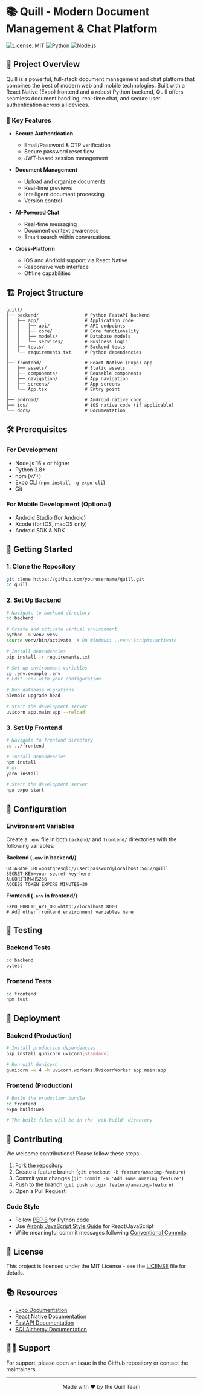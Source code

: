 # 📚 Quill - Modern Document Management & Chat Platform

[![License: MIT](https://img.shields.io/badge/License-MIT-yellow.svg)](https://opensource.org/licenses/MIT)
[![Python](https://img.shields.io/badge/python-3.8%2B-blue.svg)](https://www.python.org/)
[![Node.js](https://img.shields.io/badge/Node.js-16.x%2B-green.svg)](https://nodejs.org/)

## 🚀 Project Overview
Quill is a powerful, full-stack document management and chat platform that combines the best of modern web and mobile technologies. Built with a React Native (Expo) frontend and a robust Python backend, Quill offers seamless document handling, real-time chat, and secure user authentication across all devices.

### 🌟 Key Features
- **Secure Authentication**
  - Email/Password & OTP verification
  - Secure password reset flow
  - JWT-based session management

- **Document Management**
  - Upload and organize documents
  - Real-time previews
  - Intelligent document processing
  - Version control

- **AI-Powered Chat**
  - Real-time messaging
  - Document context awareness
  - Smart search within conversations

- **Cross-Platform**
  - iOS and Android support via React Native
  - Responsive web interface
  - Offline capabilities

## 🏗 Project Structure

```
quill/
├── backend/                 # Python FastAPI backend
│   ├── app/                 # Application code
│   │   ├── api/             # API endpoints
│   │   ├── core/            # Core functionality
│   │   ├── models/          # Database models
│   │   └── services/        # Business logic
│   ├── tests/               # Backend tests
│   └── requirements.txt     # Python dependencies
│
├── frontend/                # React Native (Expo) app
│   ├── assets/              # Static assets
│   ├── components/          # Reusable components
│   ├── navigation/          # App navigation
│   ├── screens/             # App screens
│   └── App.tsx              # Entry point
│
├── android/                 # Android native code
├── ios/                     # iOS native code (if applicable)
└── docs/                    # Documentation
```

## 🛠 Prerequisites

### For Development
- Node.js 16.x or higher
- Python 3.8+
- npm (v7+)
- Expo CLI (`npm install -g expo-cli`)
- Git

### For Mobile Development (Optional)
- Android Studio (for Android)
- Xcode (for iOS, macOS only)
- Android SDK & NDK

## 🚀 Getting Started

### 1. Clone the Repository
```bash
git clone https://github.com/yourusername/quill.git
cd quill
```

### 2. Set Up Backend
```bash
# Navigate to backend directory
cd backend

# Create and activate virtual environment
python -m venv venv
source venv/bin/activate  # On Windows: .\venv\Scripts\activate

# Install dependencies
pip install -r requirements.txt

# Set up environment variables
cp .env.example .env
# Edit .env with your configuration

# Run database migrations
alembic upgrade head

# Start the development server
uvicorn app.main:app --reload
```

### 3. Set Up Frontend
```bash
# Navigate to frontend directory
cd ../frontend

# Install dependencies
npm install
# or
yarn install

# Start the development server
npx expo start
```

## 🔧 Configuration

### Environment Variables
Create a `.env` file in both `backend/` and `frontend/` directories with the following variables:

**Backend (`.env` in backend/)**
```env
DATABASE_URL=postgresql://user:password@localhost:5432/quill
SECRET_KEY=your-secret-key-here
ALGORITHM=HS256
ACCESS_TOKEN_EXPIRE_MINUTES=30
```

**Frontend (`.env` in frontend/)**
```env
EXPO_PUBLIC_API_URL=http://localhost:8000
# Add other frontend environment variables here
```

## 🧪 Testing

### Backend Tests
```bash
cd backend
pytest
```

### Frontend Tests
```bash
cd frontend
npm test
```

## 🚀 Deployment

### Backend (Production)
```bash
# Install production dependencies
pip install gunicorn uvicorn[standard]

# Run with Gunicorn
gunicorn -w 4 -k uvicorn.workers.UvicornWorker app.main:app
```

### Frontend (Production)
```bash
# Build the production bundle
cd frontend
expo build:web

# The built files will be in the 'web-build' directory
```

## 🤝 Contributing

We welcome contributions! Please follow these steps:

1. Fork the repository
2. Create a feature branch (`git checkout -b feature/amazing-feature`)
3. Commit your changes (`git commit -m 'Add some amazing feature'`)
4. Push to the branch (`git push origin feature/amazing-feature`)
5. Open a Pull Request

### Code Style
- Follow [PEP 8](https://www.python.org/dev/peps/pep-0008/) for Python code
- Use [Airbnb JavaScript Style Guide](https://github.com/airbnb/javascript) for React/JavaScript
- Write meaningful commit messages following [Conventional Commits](https://www.conventionalcommits.org/)

## 📄 License

This project is licensed under the MIT License - see the [LICENSE](LICENSE) file for details.

## 📚 Resources

- [Expo Documentation](https://docs.expo.dev/)
- [React Native Documentation](https://reactnative.dev/docs/getting-started)
- [FastAPI Documentation](https://fastapi.tiangolo.com/)
- [SQLAlchemy Documentation](https://www.sqlalchemy.org/)

## 🙋‍♂️ Support

For support, please open an issue in the GitHub repository or contact the maintainers.

---

<div align="center">
  Made with ❤️ by the Quill Team
</div>